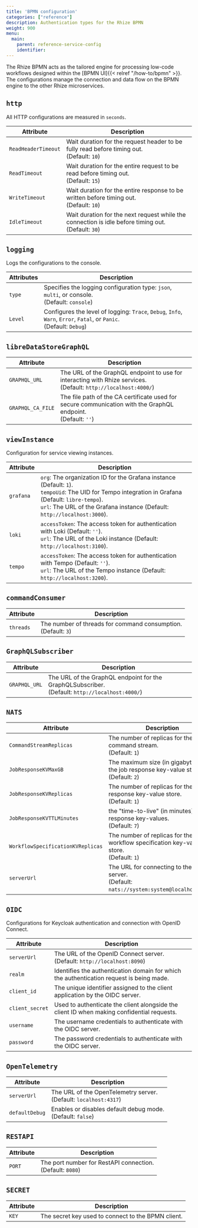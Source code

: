 ```yaml
---
title: 'BPMN configuration'
categories: ["reference"]
description: Authentication types for the Rhize BPMN
weight: 900
menu:
  main:
    parent: reference-service-config
    identifier:
---
```


The Rhize BPMN acts as the tailored engine for processing low-code workflows designed within the [BPMN UI]{{< relref "/how-to/bpmn" >}}. The configurations manage the connection and data flow on the BPMN engine to the other Rhize microservices. 

## `http`

 All HTTP configurations are measured in `seconds`.

| Attribute | Description |
|---------------------|------------------------------------------------------------------------------------------------------------------------------------------------------------------------------------------------|
| `ReadHeaderTimeout`   | Wait duration for the request header to be fully read before timing out. <br />(Default: `10`)           |
| `ReadTimeout`         | Wait duration for the entire request to be read before timing out. <br />(Default: `15`)                 |
| `WriteTimeout`        | Wait duration for the entire response to be written before timing out. <br />(Default: `10`)             |
| `IdleTimeout`         | Wait duration for the next request while the connection is idle before timing out. <br />(Default: `30`)  |

## `logging`

 Logs the configurations to the console.

| Attributes | Description |   
|---------------------|------------------------------------------------------------------------------------------------------------------------------------------------------------------------------------------------|
| `type`                | Specifies the logging configuration type: `json`, `multi`, or console. <br />(Default: `console`) |
| `Level`               | Configures the level of logging: `Trace`, `Debug`, `Info`, `Warn`, `Error`, `Fatal`, or `Panic`. <br />(Default: `Debug`) |

## `libreDataStoreGraphQL`

| Attribute | Description |
|---------------------|------------------------------------------------------------------------------------------------------------------------------------------------------------------------------------------------|
| `GRAPHQL_URL`         | The URL of the GraphQL endpoint to use for interacting with Rhize services. <br />(Default: `http://localhost:4000/`) |
| `GRAPHQL_CA_FILE`     | The file path of the CA certificate used for secure communication with the GraphQL endpoint.  <br />(Default: `''`) |

## `viewInstance`

 Configuration for service viewing instances.

| Attribute | Description |
|---------------------|------------------------------------------------------------------------------------------------------------------------------------------------------------------------------------------------|
| `grafana`             | `org`: The organization ID for the Grafana instance (Default: `1`). <br /> `tempoUid`: The UID for Tempo integration in Grafana (Default: `libre-tempo`). <br /> `url`: The URL of the Grafana instance (Default: `http://localhost:3000`). |
| `loki`                | `accessToken`: The access token for authentication with Loki (Default: `''`). <br /> `url`:  The URL of the Loki instance (Default: `http://localhost:3100`).                                                                                   |
| `tempo`               | `accessToken`: The access token for authentication with Tempo (Default: `''`). <br /> `url`:  The URL of the Tempo instance (Default: `http://localhost:3200`).                                                                                 |

## `commandConsumer`

| Attribute | Description |
|---------------------|------------------------------------------------------------------------------------------------------------------------------------------------------------------------------------------------|
| `threads`         | The number of threads for command consumption. <br />(Default: `3`)                                                                                                                                                  |

## `GraphQLSubscriber`

| Attribute | Description |
|---------------------|------------------------------------------------------------------------------------------------------------------------------------------------------------------------------------------------|
| `GRAPHQL_URL`         | The URL of the GraphQL endpoint for the GraphQLSubscriber. <br />(Default: `http://localhost:4000/`)                                                                                                                                 |


## `NATS`

| Attribute | Description |
|---------------------|------------------------------------------------------------------------------------------------------------------------------------------------------------------------------------------------|
| `CommandStreamReplicas`         | The number of replicas for the command stream. <br />(Default: `1`) |
| `JobResponseKVMaxGB`         | The maximum size (in gigabytes) for the job response key-value store. <br />(Default: `2`) |
| `JobResponseKVReplicas`         | The number of replicas for the job response key-value store. <br />(Default: `1`) |
| `JobResponseKVTTLMinutes`         | the "time-to-live" (in minutes) for job response key-values. <br />(Default: `7`) |
| `WorkflowSpecificationKVReplicas`         | The number of replicas for the workflow specification key-value store. <br />(Default: `1`) |
| `serverUrl`         | The URL for connecting to the NATS server. <br />(Default: `nats://system:system@localhost:4222`) |

## `OIDC`

 Configurations for Keycloak authentication and connection with OpenID Connect.

| Attribute | Description |
|---------------------|------------------------------------------------------------------------------------------------------------------------------------------------------------------------------------------------|
| `serverUrl`         | The URL of the OpenID Connect server. <br />(Default: `http://localhost:8090`) |
| `realm`         | Identifies the authentication domain for which the authentication request is being made. |
| `client_id`         | The unique identifier assigned to the client application by the OIDC server. |
| `client_secret`         | Used to authenticate the client alongside the client ID when making confidential requests. |
| `username`         | The username credentials to authenticate with the OIDC server. |
| `password`         | The password credentials to authenticate with the OIDC server. |

## `OpenTelemetry`

| Attribute | Description |
|---------------------|------------------------------------------------------------------------------------------------------------------------------------------------------------------------------------------------|
| `serverUrl`         | The URL of the OpenTelemetry server.  <br />(Default: `localhost:4317`)                                                                                                                                    |
| `defaultDebug`         | Enables or disables default debug mode.  <br />(Default: `false`)                                                                                                               |

## `RESTAPI`

| Attribute | Description |
|---------------------|------------------------------------------------------------------------------------------------------------------------------------------------------------------------------------------------|
| `PORT`         | The port number for RestAPI connection.  <br />(Default: `8080`)                                                                                                                                    |

## `SECRET`

| Attribute | Description |
|---------------------|------------------------------------------------------------------------------------------------------------------------------------------------------------------------------------------------|
| `KEY`         | The secret key used to connect to the BPMN client.                                                                                                                                    |

